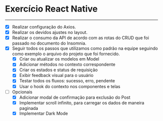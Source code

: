 # Exercício React Native

---
- [x]  Realizar configuração do Axios.
- [x]  Realizar os devidos ajustes no layout.
- [x]  Realizar o consumo da API de acordo com as rotas do CRUD que foi passado no documento do Insomnia.
- [x]  Seguir todos os passos que utilizamos como padrão na equipe seguindo como exemplo o arquivo do projeto que foi fornecido.
    - [x]  Criar ou atualizar os modelos em Model
    - [x]  Adicionar métodos no contexto correspondente
    - [x]  Criar os estados e status de requisição
    - [x]  Exibir feedback visual para o usuário
    - [x]  Testar todos os fluxos: sucesso, erro, pendente
    - [x]  Usar o hook do contexto nos componentes e telas
- [ ]  Opcionais
    - [x]  Adicionar modal de confirmação para exclusão do Post
    - [x]  Implementar scroll infinito, para carregar os dados de maneira paginada
    - [x]  Implementar Dark Mode
